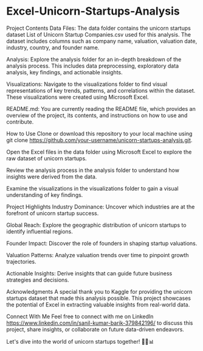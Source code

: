 # Excel-Unicorn-Startups-Analysis

Project Contents
Data Files: The data folder contains the unicorn startups dataset List of Unicorn Startup Companies.csv used for this analysis. The dataset includes columns such as company name, valuation, valuation date, industry, country, and founder name.

Analysis: Explore the analysis folder for an in-depth breakdown of the analysis process. This includes data preprocessing, exploratory data analysis, key findings, and actionable insights.

Visualizations: Navigate to the visualizations folder to find visual representations of key trends, patterns, and correlations within the dataset. These visualizations were created using Microsoft Excel.

README.md: You are currently reading the README file, which provides an overview of the project, its contents, and instructions on how to use and contribute.

How to Use
Clone or download this repository to your local machine using git clone https://github.com/your-username/unicorn-startups-analysis.git.

Open the Excel files in the data folder using Microsoft Excel to explore the raw dataset of unicorn startups.

Review the analysis process in the analysis folder to understand how insights were derived from the data.

Examine the visualizations in the visualizations folder to gain a visual understanding of key findings.

Project Highlights
Industry Dominance: Uncover which industries are at the forefront of unicorn startup success.

Global Reach: Explore the geographic distribution of unicorn startups to identify influential regions.

Founder Impact: Discover the role of founders in shaping startup valuations.

Valuation Patterns: Analyze valuation trends over time to pinpoint growth trajectories.

Actionable Insights: Derive insights that can guide future business strategies and decisions.

Acknowledgments
A special thank you to Kaggle for providing the unicorn startups dataset that made this analysis possible. This project showcases the potential of Excel in extracting valuable insights from real-world data.

Connect With Me
Feel free to connect with me on LinkedIn https://www.linkedin.com/in/sanil-kumar-barik-379842196/ to discuss this project, share insights, or collaborate on future data-driven endeavors.

Let's dive into the world of unicorn startups together! 🚀🦄📊

